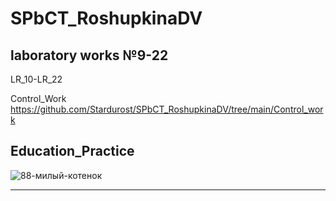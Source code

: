 # SPbCT_RoshupkinaDV
## laboratory works №9-22

LR_10-LR_22

Control_Work https://github.com/Stardurost/SPbCT_RoshupkinaDV/tree/main/Control_work

Education_Practice
--------------------

![88-милый-котенок](https://user-images.githubusercontent.com/88589361/134251847-e6535ac6-20b6-4321-b913-acc0717d4c43.jpg)

--------------------
